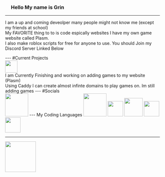 ### <img src="https://em-content.zobj.net/source/animated-noto-color-emoji/356/waving-hand_1f44b.gif" width="15px"> Hello My name is Grin
---
<p>I am a up and coming deveolper many people might not know me (except my friends at school) <br>
My FAVORITE thing to to is code espically websites I have my own game website called Plasm. <br>
I also make roblox scripts for free for anyone to use. You should Join my Discord Server Linked Below</p>
---
#Current Projects
<br>
<img src="https://plasmv1.github.io/favicon%20(2).png" width="40px">
<br>
I am Currently Finishing and working on adding games to my website (Plasm) <br>
Using Caddy I can create almost infinte domains to play games on.
Im still adding games
---
#Socials
<br>
<a href="https://discord.gg/SXnPsgFjPv"><img src="https://static.vecteezy.com/system/resources/previews/018/930/718/original/discord-logo-discord-icon-transparent-free-png.png" width="75px"></a>
---
My Coding Languages

<img src="https://assets.stickpng.com/images/5847f5bdcef1014c0b5e489c.png" width="75px">    
<img src="https://upload.wikimedia.org/wikipedia/commons/thumb/d/d5/CSS3_logo_and_wordmark.svg/1200px-CSS3_logo_and_wordmark.svg.png" width="50px">    
<img src="https://upload.wikimedia.org/wikipedia/commons/thumb/b/ba/Javascript_badge.svg/946px-Javascript_badge.svg.png" width="60px">    
<img src="https://upload.wikimedia.org/wikipedia/commons/thumb/c/c3/Python-logo-notext.svg/1869px-Python-logo-notext.svg.png" width="50px">    
<img src="https://upload.wikimedia.org/wikipedia/commons/c/cf/Lua-Logo.svg" width="50px">    



<hr>
<img src="https://i.imgflip.com/2zte8w.png?a471336" width="100px">


